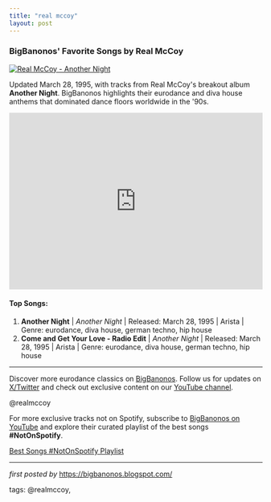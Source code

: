```yaml
---
title: "real mccoy"
layout: post
---
```

<h3>BigBanonos' Favorite Songs by Real McCoy</h3> <!-- Featured Image -->
<div > <a href="https://fastly-s3.allmusic.com/artist/mn0000408736/400/eEX25Z6ctRoQnJksRiZK0phUoDg0hsvx4F4sL4oO-nA=.jpg" target="_blank"> <img src="https://fastly-s3.allmusic.com/artist/mn0000408736/400/eEX25Z6ctRoQnJksRiZK0phUoDg0hsvx4F4sL4oO-nA=.jpg" alt="Real McCoy - Another Night"> </a>
</div> <!-- Introductory Text -->
<p>Updated March 28, 1995, with tracks from Real McCoy's breakout album <strong>Another Night</strong>. BigBanonos highlights their eurodance and diva house anthems that dominated dance floors worldwide in the '90s.</p> <!-- Spotify Playlist Embed -->
<div > <iframe src="https://open.spotify.com/embed/playlist/6dia2cOFWj9OseTFfmjpJh?utm_source=generator" width="100%" height="352" frameBorder="0" allowfullscreen="" allow="autoplay; clipboard-write; encrypted-media; fullscreen; picture-in-picture" loading="lazy"></iframe>
</div> <!-- Song List -->
<h4>Top Songs:</h4>
<ol> <li><strong>Another Night</strong> | <em>Another Night</em> | Released: March 28, 1995 | Arista | Genre: eurodance, diva house, german techno, hip house</li> <li><strong>Come and Get Your Love - Radio Edit</strong> | <em>Another Night</em> | Released: March 28, 1995 | Arista | Genre: eurodance, diva house, german techno, hip house</li>
</ol> <!-- Footer Links -->
<hr />
<p>Discover more eurodance classics on <a href="https://bigbanonos.blogspot.com/" target="_blank">BigBanonos</a>. Follow us for updates on <a href="https://x.com/bigbanonos" target="_blank">X/Twitter</a> and check out exclusive content on our <a href="https://www.youtube.com/@BigBanonos" target="_blank">YouTube channel</a>.</p> <!-- Tags -->
<p>@realmccoy</p>


<!--Subscribe and Playlist Links-->
<div>
    <p>For more exclusive tracks not on Spotify, subscribe to <a href="https://www.youtube.com/@BigBanonos" target="_blank">BigBanonos on YouTube</a> and explore their curated playlist of the best songs <strong>#NotOnSpotify</strong>.</p>
    <p><a href="https://www.youtube.com/playlist?list=PLtuNtuTatqI0kFahUCbtbfenC_ET5O_tr" target="_blank">Best Songs #NotOnSpotify Playlist<br /></a></p></div>

<hr />

<p><em>first posted by</em> <a href="https://bigbanonos.blogspot.com/" rel="noopener" target="_new">https://bigbanonos.blogspot.com/</a></p>

<p>tags: @realmccoy,</p>
